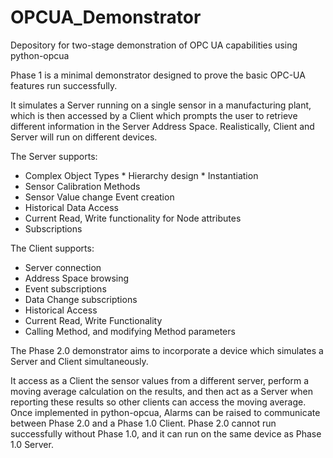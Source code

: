 # OPCUA_Demonstrator
Depository for two-stage demonstration of OPC UA capabilities using python-opcua

Phase 1 is a minimal demonstrator designed to prove the basic OPC-UA features run successfully.  

It simulates a Server running on a single sensor in a manufacturing plant, which is then accessed by a Client which prompts the user to retrieve different information in the Server Address Space. Realistically, Client and Server will run on different devices. 

The Server supports: 
* Complex Object Types
      * Hierarchy design
      * Instantiation
* Sensor Calibration Methods
* Sensor Value change Event creation 
* Historical Data Access
* Current Read, Write functionality for Node attributes
* Subscriptions
      
The Client supports:
* Server connection
* Address Space browsing
* Event subscriptions
* Data Change subscriptions
* Historical Access
* Current Read, Write Functionality
* Calling Method, and modifying Method parameters

The Phase 2.0 demonstrator aims to incorporate a device which simulates a Server and Client simultaneously. 

It access as a Client the sensor values from a different server, perform a moving average calculation on the results, and then act as a Server when reporting these results so other clients can access the moving average. Once implemented in python-opcua, Alarms can be raised to communicate between Phase 2.0 and a Phase 1.0 Client. 
Phase 2.0 cannot run successfully without Phase 1.0, and it can run on the same device as Phase 1.0 Server. 
